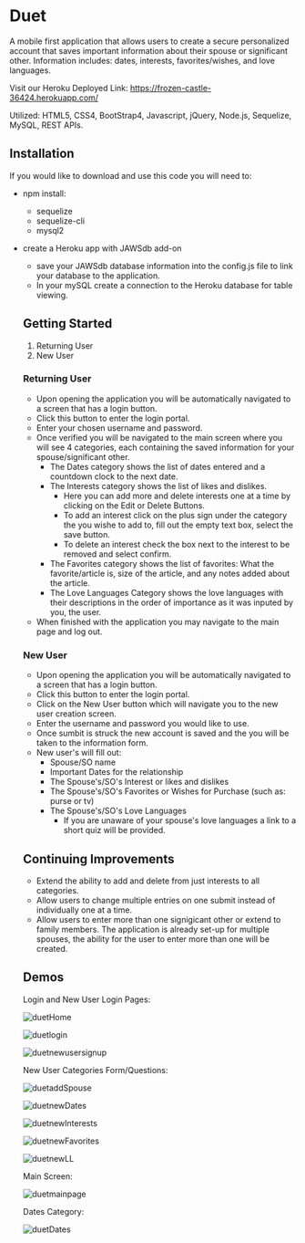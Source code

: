 # Duet
A mobile first application that allows users to create a secure personalized account that saves important information about their spouse or significant other. Information includes: dates, interests, favorites/wishes, and love languages.

Visit our Heroku Deployed Link: https://frozen-castle-36424.herokuapp.com/

Utilized: HTML5, CSS4, BootStrap4, Javascript, jQuery, Node.js, Sequelize, MySQL, REST APIs.

## Installation
If you would like to download and use this code you will need to:
* npm install:
  * sequelize
  * sequelize-cli
  * mysql2
* create a Heroku app with JAWSdb add-on
  * save your JAWSdb database information into the config.js file to link your database to the application.
  * In your mySQL create a connection to the Heroku database for table viewing.
  
  ## Getting Started
  1. Returning User
  2. New User
  
  ### Returning User
  * Upon opening the application you will be automatically navigated to a screen that has a login button.
  * Click this button to enter the login portal.
  * Enter your chosen username and password.
  * Once verified you will be navigated to the main screen where you will see 4 categories, each containing the saved information for your spouse/significant other.
    * The Dates category shows the list of dates entered and a countdown clock to the next date.
    * The Interests category shows the list of likes and dislikes.
      * Here you can add more and delete interests one at a time by clicking on the Edit or Delete Buttons.
      * To add an interest click on the plus sign under the category the you wishe to add to, fill out the empty text box, select the save button.
      * To delete an interest check the box next to the interest to be removed and select confirm.
     * The Favorites category shows the list of favorites: What the favorite/article is, size of the article, and any notes added about the article.
     * The Love Languages Category shows the love languages with their descriptions in the order of importance as it was inputed by you, the user. 
  * When finished with the application you may navigate to the main page and log out.
  
  ### New User
  * Upon opening the application you will be automatically navigated to a screen that has a login button.
  * Click this button to enter the login portal.
  * Click on the New User button which will navigate you to the new user creation screen.
  * Enter the username and password you would like to use. 
  * Once sumbit is struck the new account is saved and the you will be taken to the information form.
  * New user's will fill out: 
    * Spouse/SO name
    * Important Dates for the relationship
    * The Spouse's/SO's Interest or likes and dislikes
    * The Spouse's/SO's Favorites or Wishes for Purchase (such as: purse or tv)
    * The Spouse's/SO's Love Languages
      * If you are unaware of your spouse's love languages a link to a short quiz will be provided.
      
  ## Continuing Improvements
  * Extend the ability to add and delete from just interests to all categories.
  * Allow users to change multiple entries on one submit instead of individually one at a time.
  * Allow users to enter more than one signigicant other or extend to family members. The application is already set-up for multiple spouses, the ability for the user to enter more than one will be created. 
  
  ## Demos
  Login and New User Login Pages: 
  
  ![duetHome](https://user-images.githubusercontent.com/46547100/58845196-47b01480-8648-11e9-9da0-376953e9a43e.PNG)
  
  ![duetlogin](https://user-images.githubusercontent.com/46547100/58845197-47b01480-8648-11e9-8a18-3543610b1b0d.PNG)
  
  ![duetnewusersignup](https://user-images.githubusercontent.com/46547100/58845478-4f23ed80-8649-11e9-952a-53afcd524655.PNG)

  New User Categories Form/Questions:
  
  ![duetaddSpouse](https://user-images.githubusercontent.com/46547100/58845194-47177e00-8648-11e9-9588-b1c655865b1b.PNG)

  ![duetnewDates](https://user-images.githubusercontent.com/46547100/58845199-47b01480-8648-11e9-9e6e-a5c9a2a101b2.PNG)
  
  ![duetnewInterests](https://user-images.githubusercontent.com/46547100/58845201-47b01480-8648-11e9-85e8-7d6456b7d153.PNG)

  ![duetnewFavorites](https://user-images.githubusercontent.com/46547100/58845200-47b01480-8648-11e9-88ef-00c6f3dc6539.PNG)

  ![duetnewLL](https://user-images.githubusercontent.com/46547100/58845202-4848ab00-8648-11e9-80ac-661b0296bcf8.PNG)
  
  Main Screen:
  
  ![duetmainpage](https://user-images.githubusercontent.com/46547100/58845198-47b01480-8648-11e9-8c74-2e66d7d8de15.PNG)
  
  Dates Category:
  
  ![duetDates](https://user-images.githubusercontent.com/46547100/58844749-95c41880-8646-11e9-96d8-c8db136fe8c8.PNG)
   
